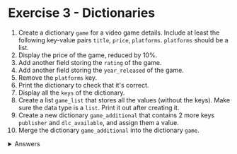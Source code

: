 # Exercise 3 - Dictionaries

1. Create a dictionary `game` for a video game details. Include at least the following key-value pairs `title`, `price`, `platforms`. `platforms` should be a list.
2. Display the price of the game, reduced by 10%.
3. Add another field storing the `rating` of the game.
4. Add another field storing the `year_released` of the game.
5. Remove the `platforms` key.
6. Print the dictionary to check that it's correct.
7. Display all the `keys` of the dictionary.
8. Create a list `game_list` that stores all the values (without the keys). Make sure the data type is a `list`. Print it out after creating it.
9. Create a new dictionary `game_additional` that contains 2 more keys `publisher` and `dlc_available`, and assign them a value.
10. Merge the dictionary `game_additional` into the dictionary `game`.

<details>
    <summary>Answers</summary>

```
game = {
    "title" : "Baldur's Gate 3",
    "price" : 50,
    "platforms": ["PC", "XBOX One"]
}

print (game["price"]*0.9)

game["rating"] = 9.1
game["year_released"] = 2023

del(game["platforms"])

print(game)

print(game.keys())

game_list = list(game.values())
print(game_list)

game_additional = {
    "publisher" : "Larian Studios",
    "dlc_available": False
}

game.update(game_additional)
print(game)
```

</details>
